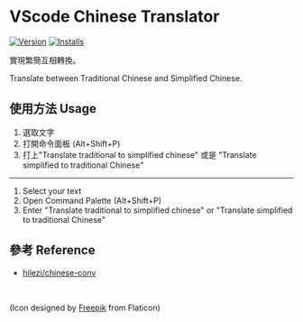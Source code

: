 # VScode Chinese Translator 

[![Version](https://vsmarketplacebadge.apphb.com/version-short/mollykannn.vscode-chinese-translator.svg)](https://marketplace.visualstudio.com/items?itemName=mollykannn.vscode-chinese-translator)
[![Installs](https://vsmarketplacebadge.apphb.com/installs-short/mollykannn.vscode-chinese-translator.svg)](https://marketplace.visualstudio.com/items?itemName=mollykannn.vscode-chinese-translator)

實現繁簡互相轉換。

Translate between Traditional Chinese and Simplified Chinese.


## 使用方法 Usage

1. 選取文字
2. 打開命令面板 (Alt+Shift+P)
3. 打上"Translate traditional to simplified chinese" 或是 "Translate simplified to traditional Chinese"

---

1. Select your text
2. Open Command Palette (Alt+Shift+P)
3. Enter "Translate traditional to simplified chinese" or "Translate simplified to traditional Chinese"


## 參考 Reference
- [hilezi/chinese-conv](https://github.com/hilezi/chinese-conv)

<br/>

(Icon designed by [Freepik](https://www.flaticon.com/free-icon/translation_291558) from Flaticon)

